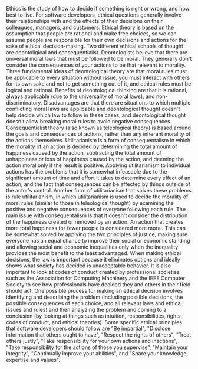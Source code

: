 Ethics is the study of how to decide if something is right or wrong, and how best to live. For software developers, ethical questions generally involve their relationships with and the effects of their decisions on their colleagues, managers, and customers. Ethical theory is based on the assumption that people are rational and make free choices, so we can assume people are responsible for their own decisions and actions for the sake of ethical decision-making. Two different ethical schools of thought are deontoligical and consequentialist. Deontologists believe that there are universal moral laws that must be followed to be moral. They generally don't consider the consequences of your actions to be that relevant to morality. Three fundamental ideas of deontological theory are that moral rules must be applicable to every situation without issue, you must interact with others for its own sake and not to get something out of it, and ethical rules must be logical and rational. Benefits of deontological thinking are that it is rational, always applicable (due to the universality of moral laws), and non-discriminatory. Disadvantages are that there are situations to which multiple conflicting moral laws are applicable and deontological thought doesn't help decide which law to follow in these cases, and deontological thought doesn't allow breaking moral rules to avoid negative consequences. Consequentialist theory (also known as teleological theory) is based around the goals and consequences of actions, rather than any inherant morality of the actions themselves. Utilitarianism is a form of consequentalism in which the morality of an action is decided by determining the total amount of happiness caused by the action, subtracting the total amount of unhappiness or loss of happiness caused by the action, and deeming the action moral only if the result is positive. Applying utilitarianism to individual actions has the problems that it is somewhat infeasable due to the significant amount of time and effort it takes to determine every effect of an action, and the fact that consequences can be affected by things outside of the actor's control. Another form of utilitarianism that solves these problems is rule utilitarianism, in which utilitarianism is used to decide the morality of moral rules (similar to those in teleological thought) by examining the positive and negative consequences of everyone following each rule. The main issue with consequentalism is that it doesn't consider the distribution of the happiness created or removed by an action. An action that creates more total happiness for fewer people is considered more moral. This can be somewhat solved by applying the two principles of justice, making sure everyone has an equal chance to improve their social or economic standing and allowing social and economic inequalities only when the inequality provides the most benefit to the least advantaged. When making ethical decisions, the law is important because it eliminates options and ideally shows what society has decided is unacceptable behavior. It is also important to look at codes of conduct created by professional societies such as the Association for Computing Machinery and the IEEE Computer Society to see how professionals have decided they and others in their field should act. One possible process for making an ethical decision involves identifying and describing the problem (including possible decisions, the possible consequences of each choice, and all relevant laws and ethical issues and rules) and then analyzing the problem and coming to a conclusion (by looking at things such as intuition, responsibilities, rights, codes of conduct, and ethical theories). Some specific ethical principles that software developers should follow are "Be impartial", "Disclose information that others ought to have", "Respect the rights of others", "Treat others justly", "Take responsibility for your own actions and inactions", "Take responsibility for the actions of those you supervise", "Maintain your integrity", "Continually improve your abilities", and "Share your knowledge, expertise and values".